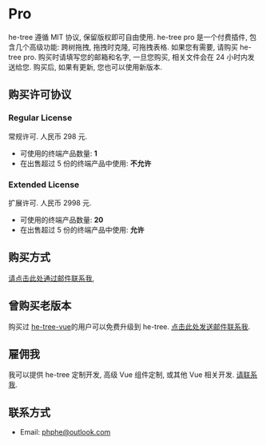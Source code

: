 # Pro

he-tree 遵循 MIT 协议, 保留版权即可自由使用. he-tree pro 是一个付费插件, 包含几个高级功能: 跨树拖拽, 拖拽时克隆, 可拖拽表格. 如果您有需要, 请购买 he-tree pro. 购买时请填写您的邮箱和名字, 一旦您购买, 相关文件会在 24 小时内发送给您. 购买后, 如果有更新, 您也可以使用新版本.

## 购买许可协议

### Regular License

常规许可. 人民币 298 元.

- 可使用的终端产品数量: **1**
- 在出售超过 5 份的终端产品中使用: **不允许**

### Extended License

扩展许可. 人民币 2998 元.

- 可使用的终端产品数量: **20**
- 在出售超过 5 份的终端产品中使用: **允许**

## 购买方式

<a href="mailto:phphe@outlook.com?subject=&body=">请点击此处通过邮件联系我</a>,

## 曾购买老版本

购买过 [he-tree-vue](https://he-tree-vue.phphe.com/)的用户可以免费升级到 he-tree. <a href="mailto:phphe@outlook.com?subject=Request he-tree&body=I have purchased he-tree-vue. I want to get same license of he-tree.">点击此处发送邮件联系我</a>.

## 雇佣我

我可以提供 he-tree 定制开发, 高级 Vue 组件定制, 或其他 Vue 相关开发. <a href="mailto:phphe@outlook.com?subject=&body=">请联系我</a>.

## 联系方式

- Email: phphe@outlook.com
